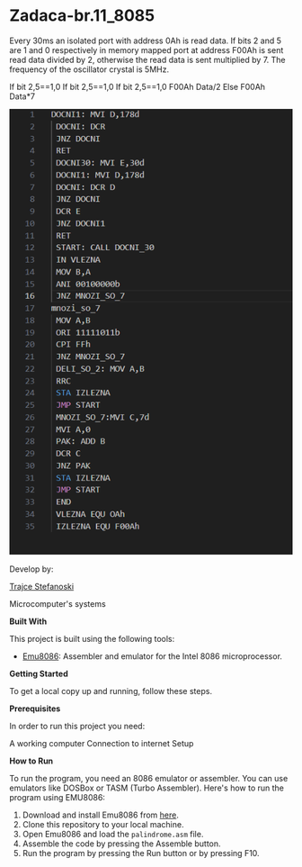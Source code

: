 # Zadaca-br.11_8085
Every 30ms an isolated port with address 0Ah is read data. If bits 2 and 5 are 1 and 0 respectively in memory mapped port at address F00Ah is sent read data divided by 2, otherwise the read data is sent multiplied by 7. The frequency of the oscillator crystal is 5MHz.

If bit 2,5==1,0 If bit 2,5==1,0 If bit 2,5==1,0 F00Ah Data/2 Else F00Ah Data*7




![Screenshot (1)](  https://github.com/TrajceStudent/Zadaca-br.11_8085/blob/main/6.png)


				
		
Develop by:

[Trajce Stefanoski ](https://github.com/TrajceStudent)

Microcomputer's systems

**Built With**

This project is built using the following tools:

- [Emu8086](https://emu8086-microprocessor-emulator.en.softonic.com/): Assembler and emulator for the Intel 8086 microprocessor.

**Getting Started**

To get a local copy up and running, follow these steps.

**Prerequisites**

In order to run this project you need:

A working computer
Connection to internet
Setup

**How to Run**

To run the program, you need an 8086 emulator or assembler. You can use emulators like DOSBox or TASM (Turbo Assembler). Here's how to run the program using EMU8086:

1. Download and install Emu8086 from [here](https://emu8086-microprocessor-emulator.en.softonic.com/).
2. Clone this repository to your local machine.
3. Open Emu8086 and load the `palindrome.asm` file.
4. Assemble the code by pressing the Assemble button.
5. Run the program by pressing the Run button or by pressing F10.
